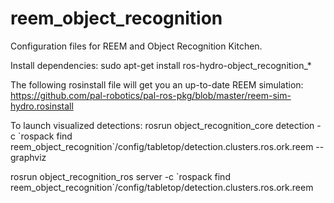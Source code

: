 reem_object_recognition
=======================

Configuration files for REEM and Object Recognition Kitchen. 

Install dependencies: 
sudo apt-get install ros-hydro-object_recognition_*

The following rosinstall file will get you an up-to-date REEM simulation: 
https://github.com/pal-robotics/pal-ros-pkg/blob/master/reem-sim-hydro.rosinstall  

To launch visualized detections:
rosrun object_recognition_core detection -c \`rospack find reem_object_recognition\`/config/tabletop/detection.clusters.ros.ork.reem --graphviz

rosrun object_recognition_ros server -c \`rospack find reem_object_recognition\`/config/tabletop/detection.clusters.ros.ork.reem

